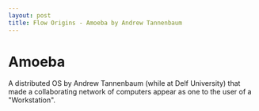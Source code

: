 ```yaml
---
layout: post
title: Flow Origins - Amoeba by Andrew Tannenbaum
--- 
```

# Amoeba

A distributed OS by Andrew Tannenbaum (while at Delf University) that made a collaborating
network of computers appear as one to the user of a "Workstation".
